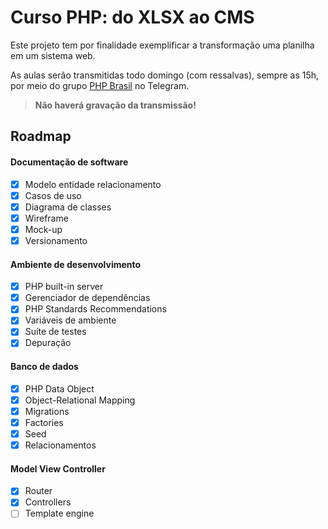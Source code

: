 # Curso PHP: do XLSX ao CMS
Este projeto tem por finalidade exemplificar a transformação uma planilha em um sistema web.

As aulas serão transmitidas todo domingo (com ressalvas), sempre as 15h, por meio do grupo [PHP Brasil](https://t.me/phpbrasil) no Telegram.

> **Não haverá gravação da transmissão!**

## Roadmap
#### Documentação de software
- [x] Modelo entidade relacionamento
- [x] Casos de uso
- [x] Diagrama de classes
- [x] Wireframe
- [x] Mock-up
- [x] Versionamento

#### Ambiente de desenvolvimento
- [x] PHP built-in server
- [x] Gerenciador de dependências
- [x] PHP Standards Recommendations
- [x] Variáveis de ambiente
- [x] Suíte de testes
- [x] Depuração

#### Banco de dados
- [x] PHP Data Object
- [x] Object-Relational Mapping
- [x] Migrations
- [x] Factories
- [x] Seed
- [x] Relacionamentos

#### Model View Controller
- [x] Router
- [x] Controllers
- [ ] Template engine
